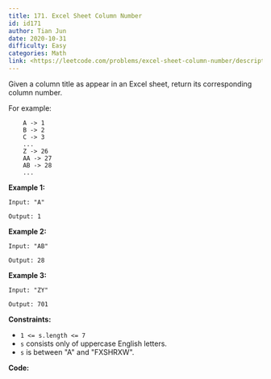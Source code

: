 ```yaml
---
title: 171. Excel Sheet Column Number
id: id171
author: Tian Jun
date: 2020-10-31
difficulty: Easy
categories: Math
link: <https://leetcode.com/problems/excel-sheet-column-number/description/>
---
```


Given a column title as appear in an Excel sheet, return its corresponding
column number.

For example:
                A -> 1        B -> 2        C -> 3        ...        Z -> 26        AA -> 27        AB -> 28         ...    

**Example 1:**
            
	Input: "A"    
	Output: 1    

**Example 2:**
            
	Input: "AB"    
	Output: 28    

**Example 3:**
            
	Input: "ZY"    
	Output: 701    



**Constraints:**

  * `1 <= s.length <= 7`
  * `s` consists only of uppercase English letters.
  * `s` is between "A" and "FXSHRXW".


**Code:**
